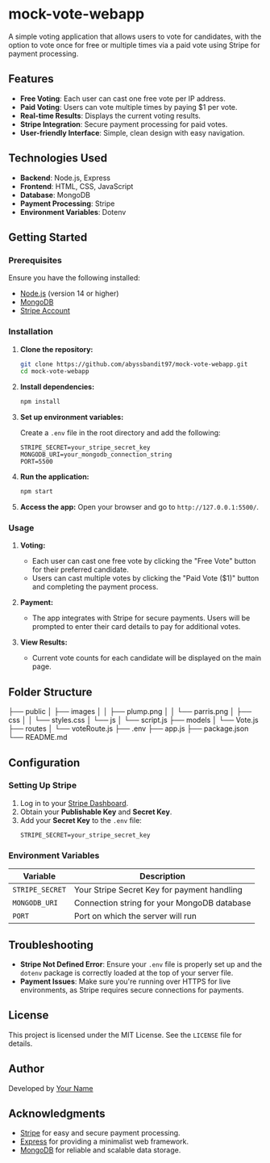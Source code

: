 # mock-vote-webapp

A simple voting application that allows users to vote for candidates, with the option to vote once for free or multiple times via a paid vote using Stripe for payment processing.

## Features

- **Free Voting**: Each user can cast one free vote per IP address.
- **Paid Voting**: Users can vote multiple times by paying $1 per vote.
- **Real-time Results**: Displays the current voting results.
- **Stripe Integration**: Secure payment processing for paid votes.
- **User-friendly Interface**: Simple, clean design with easy navigation.

## Technologies Used

- **Backend**: Node.js, Express
- **Frontend**: HTML, CSS, JavaScript
- **Database**: MongoDB
- **Payment Processing**: Stripe
- **Environment Variables**: Dotenv

## Getting Started

### Prerequisites

Ensure you have the following installed:

- [Node.js](https://nodejs.org/) (version 14 or higher)
- [MongoDB](https://www.mongodb.com/)
- [Stripe Account](https://stripe.com/)

### Installation

1. **Clone the repository:**
    ```bash
    git clone https://github.com/abyssbandit97/mock-vote-webapp.git
    cd mock-vote-webapp
    ```

2. **Install dependencies:**
    ```bash
    npm install
    ```

3. **Set up environment variables:**

    Create a `.env` file in the root directory and add the following:
    ```env
    STRIPE_SECRET=your_stripe_secret_key
    MONGODB_URI=your_mongodb_connection_string
    PORT=5500
    ```

4. **Run the application:**
    ```bash
    npm start
    ```

5. **Access the app:**
    Open your browser and go to `http://127.0.0.1:5500/`.

### Usage

1. **Voting:**
   - Each user can cast one free vote by clicking the "Free Vote" button for their preferred candidate.
   - Users can cast multiple votes by clicking the "Paid Vote ($1)" button and completing the payment process.

2. **Payment:**
   - The app integrates with Stripe for secure payments. Users will be prompted to enter their card details to pay for additional votes.

3. **View Results:**
   - Current vote counts for each candidate will be displayed on the main page.

## Folder Structure
├── public │ ├── images │ │ ├── plump.png │ │ └── parris.png │ ├── css │ │ └── styles.css │ └── js │ └── script.js ├── models │ └── Vote.js ├── routes │ └── voteRoute.js ├── .env ├── app.js ├── package.json └── README.md


## Configuration

### Setting Up Stripe

1. Log in to your [Stripe Dashboard](https://dashboard.stripe.com/).
2. Obtain your **Publishable Key** and **Secret Key**.
3. Add your **Secret Key** to the `.env` file:
    ```env
    STRIPE_SECRET=your_stripe_secret_key
    ```

### Environment Variables

| Variable       | Description                                 |
|----------------|---------------------------------------------|
| `STRIPE_SECRET`| Your Stripe Secret Key for payment handling |
| `MONGODB_URI`  | Connection string for your MongoDB database |
| `PORT`         | Port on which the server will run           |

## Troubleshooting

- **Stripe Not Defined Error**: Ensure your `.env` file is properly set up and the `dotenv` package is correctly loaded at the top of your server file.
- **Payment Issues**: Make sure you're running over HTTPS for live environments, as Stripe requires secure connections for payments.

## License

This project is licensed under the MIT License. See the `LICENSE` file for details.

## Author

Developed by [Your Name](https://github.com/yourusername)

## Acknowledgments

- [Stripe](https://stripe.com/) for easy and secure payment processing.
- [Express](https://expressjs.com/) for providing a minimalist web framework.
- [MongoDB](https://www.mongodb.com/) for reliable and scalable data storage.

